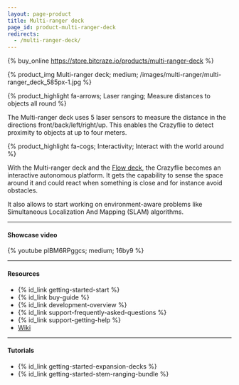 ```yaml
---
layout: page-product
title: Multi-ranger deck
page_id: product-multi-ranger-deck
redirects:
  - /multi-ranger-deck/
---
```


{% buy_online https://store.bitcraze.io/products/multi-ranger-deck %}

{% product_img Multi-ranger deck; medium;
/images/multi-ranger/multi-ranger_deck_585px-1.jpg
%}

{% product_highlight
fa-arrows;
Laser ranging;
Measure distances to objects all round
%}

The Multi-ranger deck uses 5 laser sensors to measure the distance in the directions front/back/left/right/up.
This enables the Crazyflie to detect proximity to objects at up to four meters.

{% product_highlight
fa-cogs;
Interactivity;
Interact with the world around
%}

With the Multi-ranger deck and the [Flow deck](/products/flow-deck-v2/), the Crazyflie becomes an interactive autonomous platform.
It gets the capability to sense the space around it and could react when something is close and for instance avoid obstacles.

It also allows to start working on environment-aware problems like Simultaneous Localization And Mapping (SLAM) algorithms.

---

#### Showcase video
{% youtube pIBM6RPggcs; medium; 16by9 %}

---

#### Resources

- {% id_link getting-started-start %}
- {% id_link buy-guide %}
- {% id_link development-overview %}
- {% id_link support-frequently-asked-questions %}
- {% id_link support-getting-help %}
- [Wiki](https://wiki.bitcraze.io/projects:crazyflie2:expansionboards:multi-ranger)

---

#### Tutorials

 - {% id_link getting-started-expansion-decks %}
 - {% id_link getting-started-stem-ranging-bundle %}
